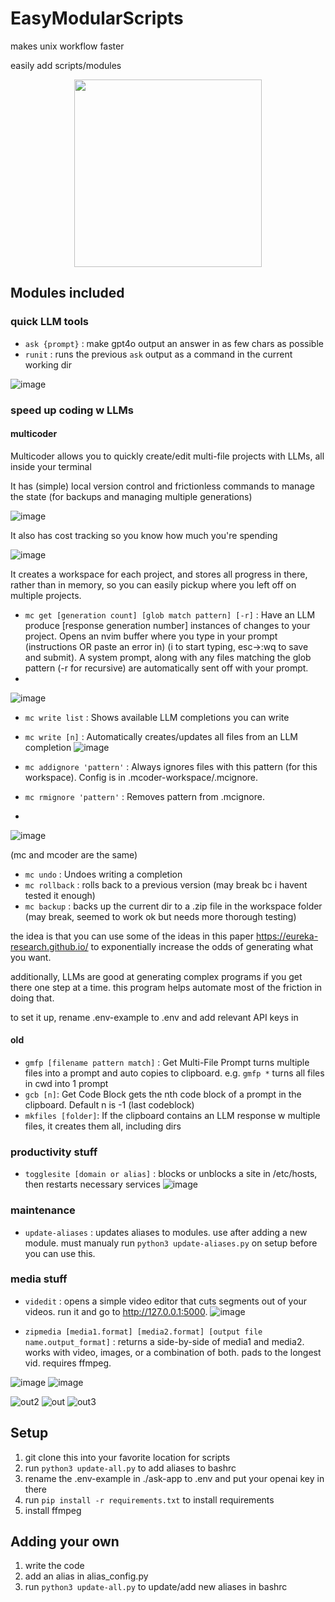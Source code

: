 # EasyModularScripts
makes unix workflow faster

easily add scripts/modules


<p align="center">
  <img src="https://github.com/dnbt777/EasyModularScripts/assets/169108635/2bd5dc2b-8df2-4731-b1f2-cf6104989f73" width="300" height="300">
</p>


## Modules included
### quick LLM tools
- `ask {prompt}`   : make gpt4o output an answer in as few chars as possible
- `runit` : runs the previous `ask` output as a command in the current working dir

![image](https://github.com/dnbt777/EasyModularScripts/assets/169108635/92efb799-aa89-4ee9-8a00-85689f7b911a)


### speed up coding w LLMs
#### multicoder

Multicoder allows you to quickly create/edit multi-file projects with LLMs, all inside your terminal

It has (simple) local version control and frictionless commands to manage the state (for backups and managing multiple generations)

![image](https://github.com/dnbt777/EasyModularScripts/assets/169108635/ca748263-2be9-4c87-9858-504d2e0bf255)


It also has cost tracking so you know how much you're spending

![image](https://github.com/dnbt777/EasyModularScripts/assets/169108635/b4fa506a-5191-4911-8b7d-f7ff8ccb7804)

It creates a workspace for each project, and stores all progress in there, rather than in memory, so you can easily pickup where you left off on multiple projects.



 - `mc get [generation count] [glob match pattern] [-r]` : Have an LLM produce [response generation number] instances of changes to your project. Opens an nvim buffer where you type in your prompt (instructions OR paste an error in) (i to start typing, esc->:wq to save and submit). A system prompt, along with any files matching the glob pattern (-r for recursive) are automatically sent off with your prompt.
 - 
![image](https://github.com/dnbt777/EasyModularScripts/assets/169108635/f696f3b6-f979-48ae-ad35-659032edc409)


 - `mc write list` : Shows available LLM completions you can write
 - `mc write [n]` : Automatically creates/updates all files from an LLM completion
![image](https://github.com/dnbt777/EasyModularScripts/assets/169108635/edf8240b-dafa-4f98-8fe5-ad09ab12ddac)


- `mc addignore 'pattern'` : Always ignores files with this pattern (for this workspace). Config is in .mcoder-workspace/.mcignore.
- `mc rmignore 'pattern'` : Removes pattern from .mcignore.
- 
![image](https://github.com/dnbt777/EasyModularScripts/assets/169108635/31829459-9912-484c-8658-600ca7564d7b)

(mc and mcoder are the same)


 - `mc undo` : Undoes writing a completion
 - `mc rollback` : rolls back to a previous version (may break bc i havent tested it enough)
 - `mc backup` : backs up the current dir to a .zip file in the workspace folder (may break, seemed to work ok but needs more thorough testing)

the idea is that you can use some of the ideas in this paper https://eureka-research.github.io/ to exponentially increase the odds of generating what you want.

additionally, LLMs are good at generating complex programs if you get there one step at a time. this program helps automate most of the friction in doing that.

to set it up, rename .env-example to .env and add relevant API keys in



#### old
 - `gmfp [filename pattern match]` : Get Multi-File Prompt turns multiple files into a prompt and auto copies to clipboard. e.g. `gmfp *` turns all files in cwd into 1 prompt
 - `gcb [n]`: Get Code Block gets the nth code block of a prompt in the clipboard. Default n is -1 (last codeblock)
 - `mkfiles [folder]`: If the clipboard contains an LLM response w multiple files, it creates them all, including dirs


### productivity stuff
 - `togglesite [domain or alias]` : blocks or unblocks a site in /etc/hosts, then restarts necessary services
![image](https://github.com/dnbt777/EasyModularScripts/assets/169108635/1421f191-810e-4af6-8ba6-1bf069de2e39)


### maintenance
 - `update-aliases` : updates aliases to modules. use after adding a new module. must manualy run `python3 update-aliases.py` on setup before you can use this.


### media stuff

- `videdit` : opens a simple video editor that cuts segments out of your videos. run it and go to http://127.0.0.1:5000.
![image](https://github.com/dnbt777/EasyModularScripts/assets/169108635/6df0cd57-8893-466a-b6ab-01eafe7c2d84)


- `zipmedia [media1.format] [media2.format] [output file name.output_format]` : returns a side-by-side of media1 and media2. works with video, images, or a combination of both. pads to the longest vid. requires ffmpeg.

![image](https://github.com/dnbt777/EasyModularScripts/assets/169108635/15fd08bc-cde5-4486-9b9c-c7dc60a71896)
![image](https://github.com/dnbt777/EasyModularScripts/assets/169108635/20723bbc-6ed7-4f28-91c5-1265f3e6d442)


![out2](https://github.com/dnbt777/EasyModularScripts/assets/169108635/0c2caa95-a1f5-47db-be31-3b92ff41dc8a)
![out](https://github.com/dnbt777/EasyModularScripts/assets/169108635/047a0f85-a334-4261-bdcb-b66634e9e7ba)
![out3](https://github.com/dnbt777/EasyModularScripts/assets/169108635/2e153b29-4688-4ce6-88b1-e1c28ff30e11)


## Setup
1. git clone this into your favorite location for scripts
2. run `python3 update-all.py` to add aliases to bashrc
3. rename the .env-example in ./ask-app to .env and put your openai key in there
4. run `pip install -r requirements.txt` to install requirements
5. install ffmpeg

## Adding your own
1. write the code
2. add an alias in alias_config.py
3. run `python3 update-all.py` to update/add new aliases in bashrc
